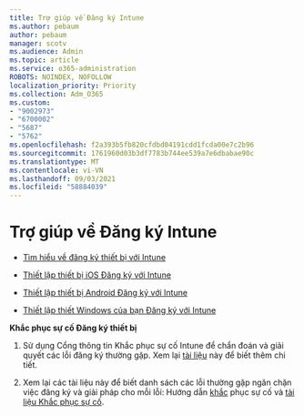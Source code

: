 ```yaml
---
title: Trợ giúp về Đăng ký Intune
ms.author: pebaum
author: pebaum
manager: scotv
ms.audience: Admin
ms.topic: article
ms.service: o365-administration
ROBOTS: NOINDEX, NOFOLLOW
localization_priority: Priority
ms.collection: Adm_O365
ms.custom:
- "9002973"
- "6700002"
- "5687"
- "5762"
ms.openlocfilehash: f2a393b5fb820cfdbd04191cdd1fcda00e7c2b96
ms.sourcegitcommit: 1761960d03b3df7783b744ee539a7e6dbabae90c
ms.translationtype: MT
ms.contentlocale: vi-VN
ms.lasthandoff: 09/03/2021
ms.locfileid: "58884039"
---
```

# <a name="help-with-intune-enrollment"></a>Trợ giúp về Đăng ký Intune


- [Tìm hiểu về đăng ký thiết bị với Intune](https://docs.microsoft.com/intune/device-enrollment)

- [Thiết lập thiết bị iOS Đăng ký với Intune](https://docs.microsoft.com/intune/ios-enroll)

- [Thiết lập thiết bị Android Đăng ký với Intune](https://docs.microsoft.com/intune/android-enroll)

- [Thiết lập thiết Windows của bạn Đăng ký với Intune](https://docs.microsoft.com/intune/windows-enroll)

**Khắc phục sự cố Đăng ký thiết bị**

1. Sử dụng Cổng thông tin Khắc phục sự cố Intune để chẩn đoán và giải quyết các lỗi đăng ký thường gặp. Xem lại [tài liệu](https://docs.microsoft.com/intune/help-desk-operators) này để biết thêm chi tiết.

2. Xem lại các tài liệu này để biết danh sách các lỗi thường gặp ngăn chặn việc đăng ký và giải pháp cho mỗi lỗi: Hướng dẫn [khắc](https://support.microsoft.com/help/4469913/troubleshooting-windows-device-enrollment-problems-in-microsoft-intune) phục sự cố và [tài liệu Khắc phục sự cố](https://docs.microsoft.com/intune/troubleshoot-device-enrollment-in-intune).